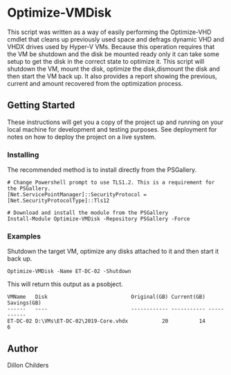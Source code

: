 # Optimize-VMDisk

This script was written as a way of easily performing the Optimize-VHD cmdlet that cleans up previously used space and defrags dynamic VHD and VHDX drives used by Hyper-V VMs. Because this operation requires that the VM be shutdown and the disk be mounted ready only it can take some setup to get the disk in the correct state to optimize it. This script will shutdown the VM, mount the disk, optimize the disk,dismount the disk and then start the VM back up. It also provides a report showing the previous, current and amount recovered from the optimization process.

## Getting Started

These instructions will get you a copy of the project up and running on your local machine for development and testing purposes. See deployment for notes on how to deploy the project on a live system.


### Installing

The recommended method is to install directly from the PSGallery.

```
# Change Powershell prompt to use TLS1.2. This is a requirement for the PSGallery.
[Net.ServicePointManager]::SecurityProtocol = [Net.SecurityProtocolType]::Tls12

# Download and install the module from the PSGallery
Install-Module Optimize-VMDisk -Repository PSGallery -Force
```

### Examples

Shutdown the target VM, optimize any disks attached to it and then start it back up.

```
Optimize-VMDisk -Name ET-DC-02 -Shutdown
```
This will return this output as a psobject.
```
VMName   Disk                           Original(GB) Current(GB) Savings(GB)
------   ----                           ------------ ----------- -----------
ET-DC-02 D:\VMs\ET-DC-02\2019-Core.vhdx           20          14           6

```

## Author

Dillon Childers
